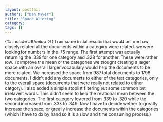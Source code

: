 ```yaml
---
layout: posttail
authors: ["Dan Mayer"]
title: "Space Altering"
category:
tags: []
---
```

{% include JB/setup %}
I ran some initial results that would tell me how closely related all the documents within a category were related. we were looking for numbers in the .75 range. The first attempt was actually returning the .339 for one category and .328 for another. These were rather low. To improve the mean of the categories we thought creating a larger space with an overall larger vocabulary would help the documents to be more related. We increased the space from 987 total documents to 1798 documents. I didn't add any documents to either of the test categories, only to the overall space (documents that were really not related to either catgory). I also added a simple stoplist filtering out some common but irrelavent words. This didn't seem to help the relational mean between the two categories. The first category lowered from .339 to .320 while the second increased from .338 to .349. Now I have to decide wether to greatly increase the space, or greatly increase the documents within the categories (which i have to do by hand so it is a slow and time consuming process.)